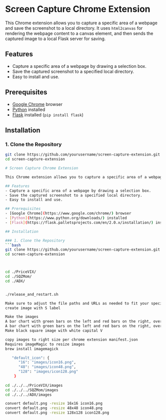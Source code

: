 # Screen Capture Chrome Extension

This Chrome extension allows you to capture a specific area of a webpage and save the screenshot to a local directory. It uses `html2canvas` for rendering the webpage content to a canvas element, and then sends the captured image to a local Flask server for saving.

## Features
- Capture a specific area of a webpage by drawing a selection box.
- Save the captured screenshot to a specified local directory.
- Easy to install and use.

## Prerequisites
- [Google Chrome](https://www.google.com/chrome/) browser
- [Python](https://www.python.org/downloads/) installed
- [Flask](https://flask.palletsprojects.com/en/2.0.x/installation/) installed (`pip install flask`)

## Installation

### 1. Clone the Repository
```bash
git clone https://github.com/yourusername/screen-capture-extension.git
cd screen-capture-extension

# Screen Capture Chrome Extension

This Chrome extension allows you to capture a specific area of a webpage and save the screenshot to a local directory. It uses `html2canvas` for rendering the webpage content to a canvas element, and then sends the captured image to a local Flask server for saving.

## Features
- Capture a specific area of a webpage by drawing a selection box.
- Save the captured screenshot to a specified local directory.
- Easy to install and use.

## Prerequisites
- [Google Chrome](https://www.google.com/chrome/) browser
- [Python](https://www.python.org/downloads/) installed
- [Flask](https://flask.palletsprojects.com/en/2.0.x/installation/) installed (`pip install flask`)

## Installation

### 1. Clone the Repository
```bash
git clone https://github.com/yourusername/screen-capture-extension.git
cd screen-capture-extension



cd ./PriceVIX/
cd ./SQZMom/
cd ./ADX/


./release_and_restart.sh

Make sure to adjust the file paths and URLs as needed to fit your specific setup. This README provides step-by-step instructions for setting up and using the Chrome extension and the Flask server.
create image with S label

Make the images
A bar chart with green bars on the left and red bars on the right, overlayed with a large white capital letter 'V' in the center.
A bar chart with green bars on the left and red bars on the right, overlayed with a large white capital letter 'V' in the center.
Make black square image with white capital V

copy images to right size per chrome extension manifest.json
Requires imageMagic to resize images
brew install imagemagick

   "default_icon": {
      "16": "images/icon16.png",
      "48": "images/icon48.png",
      "128": "images/icon128.png"
    }
    
cd ./../../PriceVIX/images
cd ./../../SQZMom/images
cd ./../../ADX/images

convert default.png -resize 16x16 icon16.png
convert default.png -resize 48x48 icon48.png
convert default.png -resize 128x128 icon128.png

